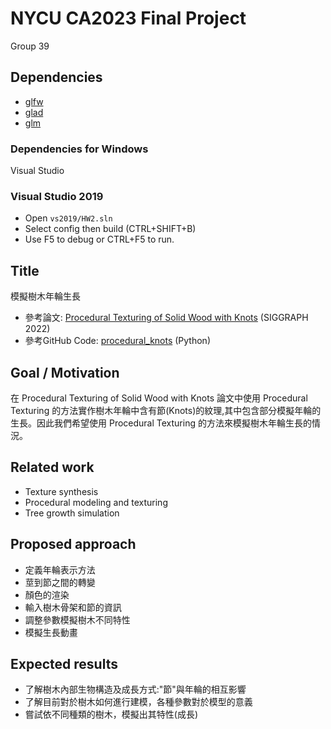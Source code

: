 # NYCU CA2023 Final Project
Group 39

## Dependencies

- [glfw](https://github.com/glfw/glfw)
- [glad](https://github.com/Dav1dde/glad)
- [glm](https://github.com/g-truc/glm)

### Dependencies for Windows

Visual Studio

### Visual Studio 2019

- Open `vs2019/HW2.sln`
- Select config then build (CTRL+SHIFT+B)
- Use F5 to debug or CTRL+F5 to run.

## Title
模擬樹木年輪生長
- 參考論文: [Procedural Texturing of Solid Wood with Knots](https://dl.acm.org/doi/10.1145/3528223.3530081) (SIGGRAPH 2022)
- 參考GitHub Code: [procedural_knots](https://github.com/marialarsson/procedural_knots) (Python)

## Goal / Motivation
在 Procedural Texturing of Solid Wood with Knots 論文中使用 Procedural Texturing 的方法實作樹木年輪中含有節(Knots)的紋理,其中包含部分模擬年輪的生長。因此我們希望使用 Procedural Texturing 的方法來模擬樹木年輪生長的情況。

## Related work
- Texture synthesis
- Procedural modeling and texturing
- Tree growth simulation

## Proposed approach
- 定義年輪表示方法
- 莖到節之間的轉變
- 顏色的渲染
- 輸入樹木骨架和節的資訊
- 調整參數模擬樹木不同特性
- 模擬生長動畫

## Expected results
- 了解樹木內部生物構造及成長方式:"節"與年輪的相互影響
- 了解目前對於樹木如何進行建模，各種參數對於模型的意義
- 嘗試依不同種類的樹木，模擬出其特性(成長)
